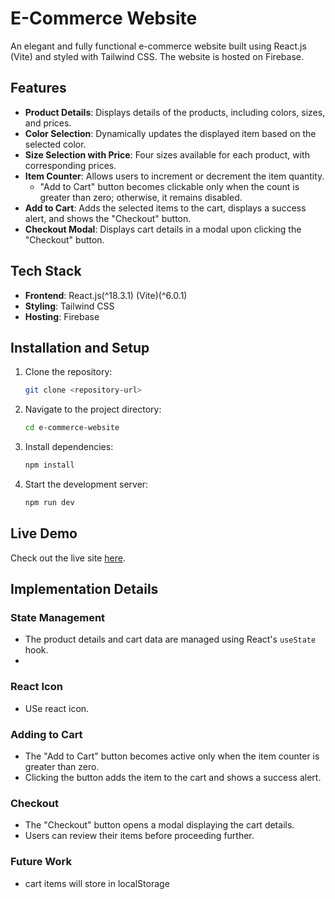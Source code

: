 # E-Commerce Website

An elegant and fully functional e-commerce website built using React.js (Vite) and styled with Tailwind CSS. The website is hosted on Firebase.

## Features

- **Product Details**: Displays details of the products, including colors, sizes, and prices.
- **Color Selection**: Dynamically updates the displayed item based on the selected color.
- **Size Selection with Price**: Four sizes available for each product, with corresponding prices.
- **Item Counter**: Allows users to increment or decrement the item quantity.
  - "Add to Cart" button becomes clickable only when the count is greater than zero; otherwise, it remains disabled.
- **Add to Cart**: Adds the selected items to the cart, displays a success alert, and shows the "Checkout" button.
- **Checkout Modal**: Displays cart details in a modal upon clicking the "Checkout" button.

## Tech Stack

- **Frontend**: React.js(^18.3.1) (Vite)(^6.0.1)
- **Styling**: Tailwind CSS
- **Hosting**: Firebase

## Installation and Setup

1. Clone the repository:
   ```bash
   git clone <repository-url>
   ```

2. Navigate to the project directory:
   ```bash
   cd e-commerce-website
   ```

3. Install dependencies:
   ```bash
   npm install
   ```

4. Start the development server:
   ```bash
   npm run dev
   ```

## Live Demo

Check out the live site [here](https://softnio-task.web.app/).

## Implementation Details

### State Management
- The product details and cart data are managed using React's `useState` hook.
- 
### React Icon
- USe react icon.

### Adding to Cart
- The "Add to Cart" button becomes active only when the item counter is greater than zero.
- Clicking the button adds the item to the cart and shows a success alert.

### Checkout
- The "Checkout" button opens a modal displaying the cart details.
- Users can review their items before proceeding further.

### Future Work
- cart items will store in localStorage

